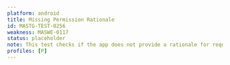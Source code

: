 ```yaml
---
platform: android
title: Missing Permission Rationale
id: MASTG-TEST-0256
weakness: MASWE-0117
status: placeholder
note: This test checks if the app does not provide a rationale for requesting permissions. See https://developer.android.com/training/permissions/requesting#explain and https://developer.android.com/training/permissions/explaining-access#privacy-dashboard-show-rationale
profiles: [P]
---
```

